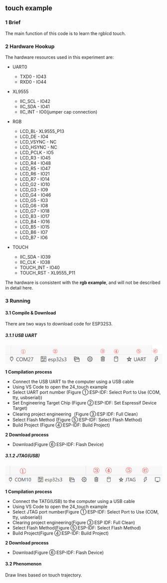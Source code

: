 ## touch example

### 1 Brief

The main function of this code is to learn the rgblcd touch.

### 2 Hardware Hookup

The hardware resources used in this experiment are:

- UART0

  - TXD0 - IO43
  - RXD0 - IO44
- XL9555
  - IIC_SCL - IO42
  - IIC_SDA - IO41
  - IIC_INT - IO0(jumper cap connection)
- RGB
  - LCD_BL- XL9555_P13
  - LCD_DE - IO4
  - LCD_VSYNC - NC
  - LCD_HSYNC - NC
  - LCD_PCLK - IO5
  - LCD_R3 - IO45
  - LCD_R4 - IO48
  - LCD_R5 - IO47
  - LCD_R6 - IO21
  - LCD_R7 - IO14
  - LCD_G2 - IO10
  - LCD_G3 - IO9
  - LCD_G4 - IO46
  - LCD_G5 - IO3
  - LCD_G6 - IO8
  - LCD_G7 - IO18
  - LCD_B3 - IO17
  - LCD_B4 - IO16
  - LCD_B5 - IO15
  - LCD_B6 - IO7
  - LCD_B7 - IO6

- TOUCH

  - IIC_SDA - IO39
  - IIC_CLK - IO38
  - TOUCH_INT - IO40
  - TOUCH_RST - XL9555_P11

The hardware is consistent with the **rgb example**, and will not be described in detail here.

### 3 Running

#### 3.1 Compile & Download

There are two ways to download code for ESP32S3.

##### 3.1.1 USB UART

![](../../../../1_docs/3_figures/examples/led/compilation(UART).png)

**1 Compilation process**

- Connect the USB UART to the computer using a USB cable
- Using VS Code to open the 24_touch example
- Select UART port number (Figure ①:ESP-IDF: Select Port to Use (COM, tty, usbserial))
- Set Engineering Target Chip (Figure ②:ESP-IDF: Set Espressif Device Target)
- Clearing project engineering（Figure ③:ESP IDF: Full Clean）
- Select Flash Method (Figure ⑤:ESP-IDF: Select Flash Method)
- Build Project (Figure ④:ESP-IDF: Build Project)

**2 Download process**

- Download(Figure ⑥:ESP-IDF: Flash Device)

##### 3.1.2 JTAG(USB)

![](../../../../1_docs/3_figures/examples/led/compilation(JTAG).png)

**1 Compilation process**

- Connect the TATG(USB) to the computer using a USB cable
- Using VS Code to open the 24_touch example
- Select JTAG port number(Figure ①:ESP-IDF: Select Port to Use (COM, tty, usbserial))
- Clearing project engineering(Figure ③:ESP IDF: Full Clean)
- Select Flash Method(Figure ⑤:ESP-IDF: Select Flash Method)
- Build Project(Figure ④:ESP-IDF: Build Project)

**2 Download process**

- Download(Figure ⑥:ESP-IDF: Flash Device)

#### 3.2 Phenomenon

Draw lines based on touch trajectory.

![]()